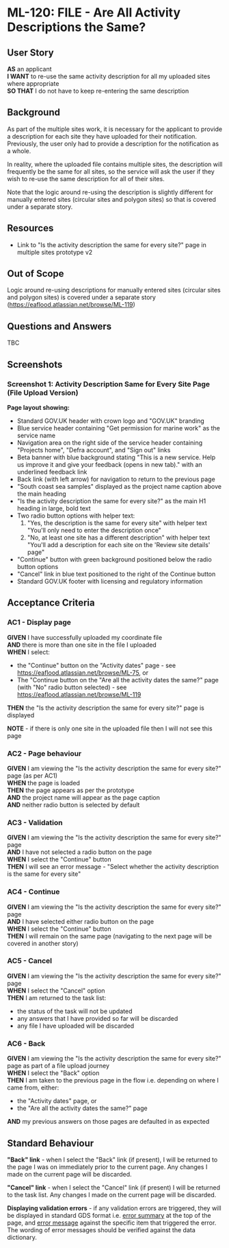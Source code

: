 # ML-120: FILE - Are All Activity Descriptions the Same?

## User Story

**AS** an applicant  
**I WANT** to re-use the same activity description for all my uploaded sites where appropriate  
**SO THAT** I do not have to keep re-entering the same description

## Background

As part of the multiple sites work, it is necessary for the applicant to provide a description for each site they have uploaded for their notification. Previously, the user only had to provide a description for the notification as a whole.

In reality, where the uploaded file contains multiple sites, the description will frequently be the same for all sites, so the service will ask the user if they wish to re-use the same description for all of their sites.

Note that the logic around re-using the description is slightly different for manually entered sites (circular sites and polygon sites) so that is covered under a separate story.

## Resources

- Link to "Is the activity description the same for every site?" page in multiple sites prototype v2

## Out of Scope

Logic around re-using descriptions for manually entered sites (circular sites and polygon sites) is covered under a separate story (https://eaflood.atlassian.net/browse/ML-119)

## Questions and Answers

TBC

## Screenshots

### Screenshot 1: Activity Description Same for Every Site Page (File Upload Version)

**Page layout showing:**

- Standard GOV.UK header with crown logo and "GOV.UK" branding
- Blue service header containing "Get permission for marine work" as the service name
- Navigation area on the right side of the service header containing "Projects home", "Defra account", and "Sign out" links
- Beta banner with blue background stating "This is a new service. Help us improve it and give your feedback (opens in new tab)." with an underlined feedback link
- Back link (with left arrow) for navigation to return to the previous page
- "South coast sea samples" displayed as the project name caption above the main heading
- "Is the activity description the same for every site?" as the main H1 heading in large, bold text
- Two radio button options with helper text:
  1. "Yes, the description is the same for every site" with helper text "You'll only need to enter the description once"
  2. "No, at least one site has a different description" with helper text "You'll add a description for each site on the 'Review site details' page"
- "Continue" button with green background positioned below the radio button options
- "Cancel" link in blue text positioned to the right of the Continue button
- Standard GOV.UK footer with licensing and regulatory information

## Acceptance Criteria

### AC1 - Display page

**GIVEN** I have successfully uploaded my coordinate file  
**AND** there is more than one site in the file I uploaded  
**WHEN** I select:

- the "Continue" button on the "Activity dates" page - see https://eaflood.atlassian.net/browse/ML-75, or
- The "Continue button on the "Are all the activity dates the same?" page (with "No" radio button selected) - see https://eaflood.atlassian.net/browse/ML-119

**THEN** the "Is the activity description the same for every site?" page is displayed

**NOTE** - if there is only one site in the uploaded file then I will not see this page

### AC2 - Page behaviour

**GIVEN** I am viewing the "Is the activity description the same for every site?" page (as per AC1)  
**WHEN** the page is loaded  
**THEN** the page appears as per the prototype  
**AND** the project name will appear as the page caption  
**AND** neither radio button is selected by default

### AC3 - Validation

**GIVEN** I am viewing the "Is the activity description the same for every site?" page  
**AND** I have not selected a radio button on the page  
**WHEN** I select the "Continue" button  
**THEN** I will see an error message - "Select whether the activity description is the same for every site"

### AC4 - Continue

**GIVEN** I am viewing the "Is the activity description the same for every site?" page  
**AND** I have selected either radio button on the page  
**WHEN** I select the "Continue" button  
**THEN** I will remain on the same page (navigating to the next page will be covered in another story)

### AC5 - Cancel

**GIVEN** I am viewing the "Is the activity description the same for every site?" page  
**WHEN** I select the "Cancel" option  
**THEN** I am returned to the task list:

- the status of the task will not be updated
- any answers that I have provided so far will be discarded
- any file I have uploaded will be discarded

### AC6 - Back

**GIVEN** I am viewing the "Is the activity description the same for every site?" page as part of a file upload journey  
**WHEN** I select the "Back" option  
**THEN** I am taken to the previous page in the flow i.e. depending on where I came from, either:

- the "Activity dates" page, or
- the "Are all the activity dates the same?" page

**AND** my previous answers on those pages are defaulted in as expected

## Standard Behaviour

**"Back" link** - when I select the "Back" link (if present), I will be returned to the page I was on immediately prior to the current page. Any changes I made on the current page will be discarded.

**"Cancel" link** - when I select the "Cancel" link (if present) I will be returned to the task list. Any changes I made on the current page will be discarded.

**Displaying validation errors** - if any validation errors are triggered, they will be displayed in standard GDS format i.e. [error summary](https://design-system.service.gov.uk/components/error-summary/) at the top of the page, and [error message](https://design-system.service.gov.uk/components/error-message/) against the specific item that triggered the error. The wording of error messages should be verified against the data dictionary.

